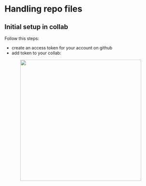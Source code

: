 # Handling repo files
## Initial setup in collab
Follow this steps:
- create an access token for your account on github
- add token to your collab:
<p align = center>
  <img src="https://github.com/jadrzy/PythonForMachineLearning/blob/main/images/Token.png" 
       width=400/>
</p>

